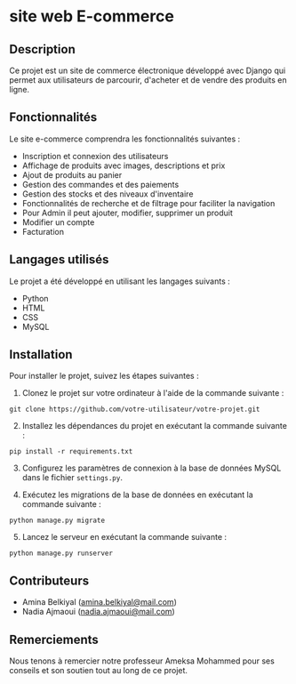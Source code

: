 

#  site web E-commerce

## Description

Ce projet est un site de commerce électronique développé avec Django qui permet aux utilisateurs de parcourir, d'acheter et de vendre des produits en ligne.

## Fonctionnalités

Le site e-commerce comprendra les fonctionnalités suivantes :

- Inscription et connexion des utilisateurs
- Affichage de produits avec images, descriptions et prix
- Ajout de produits au panier
- Gestion des commandes et des paiements
- Gestion des stocks et des niveaux d'inventaire
- Fonctionnalités de recherche et de filtrage pour faciliter la navigation
- Pour Admin il peut ajouter, modifier, supprimer un produit
- Modifier un compte
- Facturation

## Langages utilisés

Le projet a été développé en utilisant les langages suivants :

- Python
- HTML
- CSS
- MySQL

## Installation

Pour installer le projet, suivez les étapes suivantes :

1. Clonez le projet sur votre ordinateur à l'aide de la commande suivante :

```
git clone https://github.com/votre-utilisateur/votre-projet.git
```

2. Installez les dépendances du projet en exécutant la commande suivante :

```
pip install -r requirements.txt
```

3. Configurez les paramètres de connexion à la base de données MySQL dans le fichier `settings.py`.

4. Exécutez les migrations de la base de données en exécutant la commande suivante :

```
python manage.py migrate
```

5. Lancez le serveur en exécutant la commande suivante :

```
python manage.py runserver
```

## Contributeurs

- Amina Belkiyal (amina.belkiyal@mail.com)
- Nadia Ajmaoui (nadia.ajmaoui@mail.com)

## Remerciements
Nous tenons à remercier notre professeur Ameksa Mohammed pour ses conseils et son soutien tout au long de ce projet.
